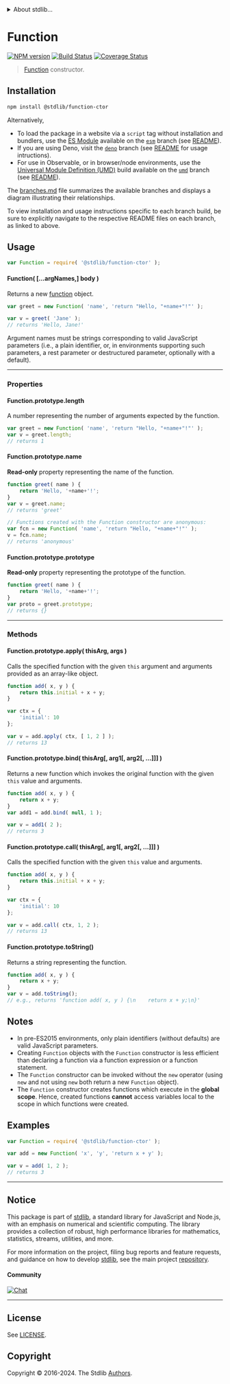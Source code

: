 <!--

@license Apache-2.0

Copyright (c) 2022 The Stdlib Authors.

Licensed under the Apache License, Version 2.0 (the "License");
you may not use this file except in compliance with the License.
You may obtain a copy of the License at

   http://www.apache.org/licenses/LICENSE-2.0

Unless required by applicable law or agreed to in writing, software
distributed under the License is distributed on an "AS IS" BASIS,
WITHOUT WARRANTIES OR CONDITIONS OF ANY KIND, either express or implied.
See the License for the specific language governing permissions and
limitations under the License.

-->


<details>
  <summary>
    About stdlib...
  </summary>
  <p>We believe in a future in which the web is a preferred environment for numerical computation. To help realize this future, we've built stdlib. stdlib is a standard library, with an emphasis on numerical and scientific computation, written in JavaScript (and C) for execution in browsers and in Node.js.</p>
  <p>The library is fully decomposable, being architected in such a way that you can swap out and mix and match APIs and functionality to cater to your exact preferences and use cases.</p>
  <p>When you use stdlib, you can be absolutely certain that you are using the most thorough, rigorous, well-written, studied, documented, tested, measured, and high-quality code out there.</p>
  <p>To join us in bringing numerical computing to the web, get started by checking us out on <a href="https://github.com/stdlib-js/stdlib">GitHub</a>, and please consider <a href="https://opencollective.com/stdlib">financially supporting stdlib</a>. We greatly appreciate your continued support!</p>
</details>

# Function

[![NPM version][npm-image]][npm-url] [![Build Status][test-image]][test-url] [![Coverage Status][coverage-image]][coverage-url] <!-- [![dependencies][dependencies-image]][dependencies-url] -->

> [Function][mdn-function] constructor.

<!-- Section to include introductory text. Make sure to keep an empty line after the intro `section` element and another before the `/section` close. -->

<section class="intro">

</section>

<!-- /.intro -->

<!-- Package usage documentation. -->

<section class="installation">

## Installation

```bash
npm install @stdlib/function-ctor
```

Alternatively,

-   To load the package in a website via a `script` tag without installation and bundlers, use the [ES Module][es-module] available on the [`esm`][esm-url] branch (see [README][esm-readme]).
-   If you are using Deno, visit the [`deno`][deno-url] branch (see [README][deno-readme] for usage intructions).
-   For use in Observable, or in browser/node environments, use the [Universal Module Definition (UMD)][umd] build available on the [`umd`][umd-url] branch (see [README][umd-readme]).

The [branches.md][branches-url] file summarizes the available branches and displays a diagram illustrating their relationships.

To view installation and usage instructions specific to each branch build, be sure to explicitly navigate to the respective README files on each branch, as linked to above.

</section>

<section class="usage">

## Usage

```javascript
var Function = require( '@stdlib/function-ctor' );
```

#### Function( \[...argNames,] body )

Returns a new [function][mdn-function] object.

```javascript
var greet = new Function( 'name', 'return "Hello, "+name+"!"' );

var v = greet( 'Jane' );
// returns 'Hello, Jane!'
```

Argument names must be strings corresponding to valid JavaScript parameters (i.e., a plain identifier, or, in environments supporting such parameters, a rest parameter or destructured parameter, optionally with a default).

* * *

### Properties

<a name="prop-length"></a>

#### Function.prototype.length

A number representing the number of arguments expected by the function.

```javascript
var greet = new Function( 'name', 'return "Hello, "+name+"!"' );
var v = greet.length;
// returns 1
```

<a name="prop-name"></a>

#### Function.prototype.name

**Read-only** property representing the name of the function.

```javascript
function greet( name ) {
    return 'Hello, '+name+'!';
}
var v = greet.name;
// returns 'greet'

// Functions created with the Function constructor are anonymous:
var fcn = new Function( 'name', 'return "Hello, "+name+"!"' );
v = fcn.name;
// returns 'anonymous'
```

<a name="prop-prototype"></a>

#### Function.prototype.prototype

**Read-only** property representing the prototype of the function.

```javascript
function greet( name ) {
    return 'Hello, '+name+'!';
}
var proto = greet.prototype;
// returns {}
```

* * *

### Methods

<a name="method-apply"></a>

#### Function.prototype.apply( thisArg, args )

Calls the specified function with the given `this` argument and arguments provided as an array-like object.

<!-- eslint-disable no-invalid-this -->

```javascript
function add( x, y ) {
    return this.initial + x + y;
}

var ctx = {
    'initial': 10
};

var v = add.apply( ctx, [ 1, 2 ] );
// returns 13
```

<a name="method-bind"></a>

#### Function.prototype.bind( thisArg\[, arg1\[, arg2\[, ...]]] )

Returns a new function which invokes the original function with the given `this` value and arguments.

```javascript
function add( x, y ) {
    return x + y;
}
var add1 = add.bind( null, 1 );

var v = add1( 2 );
// returns 3
```

<a name="method-call"></a>

#### Function.prototype.call( thisArg\[, arg1\[, arg2\[, ...]]] )

Calls the specified function with the given `this` value and arguments.

<!-- eslint-disable no-invalid-this -->

```javascript
function add( x, y ) {
    return this.initial + x + y;
}

var ctx = {
    'initial': 10
};

var v = add.call( ctx, 1, 2 );
// returns 13
```

<a name="method-to-string"></a>

#### Function.prototype.toString()

Returns a string representing the function.

```javascript
function add( x, y ) {
    return x + y;
}
var v = add.toString();
// e.g., returns 'function add( x, y ) {\n    return x + y;\n}'
```

</section>

<!-- /.usage -->

<!-- Package usage notes. Make sure to keep an empty line after the `section` element and another before the `/section` close. -->

<section class="notes">

## Notes

-   In pre-ES2015 environments, only plain identifiers (without defaults) are valid JavaScript parameters.
-   Creating `Function` objects with the `Function` constructor is less efficient than declaring a function via a function expression or a function statement.
-   The `Function` constructor can be invoked without the `new` operator (using `new` and not using `new` both return a new `Function` object).
-   The `Function` constructor creates functions which execute in the **global scope**. Hence, created functions **cannot** access variables local to the scope in which functions were created.  

</section>

<!-- /.notes -->

<!-- Package usage examples. -->

<section class="examples">

## Examples

<!-- eslint no-undef: "error" -->

```javascript
var Function = require( '@stdlib/function-ctor' );

var add = new Function( 'x', 'y', 'return x + y' );

var v = add( 1, 2 );
// returns 3
```

</section>

<!-- /.examples -->

<!-- Section to include cited references. If references are included, add a horizontal rule *before* the section. Make sure to keep an empty line after the `section` element and another before the `/section` close. -->

<section class="references">

</section>

<!-- /.references -->

<!-- Section for related `stdlib` packages. Do not manually edit this section, as it is automatically populated. -->

<section class="related">

</section>

<!-- /.related -->

<!-- Section for all links. Make sure to keep an empty line after the `section` element and another before the `/section` close. -->


<section class="main-repo" >

* * *

## Notice

This package is part of [stdlib][stdlib], a standard library for JavaScript and Node.js, with an emphasis on numerical and scientific computing. The library provides a collection of robust, high performance libraries for mathematics, statistics, streams, utilities, and more.

For more information on the project, filing bug reports and feature requests, and guidance on how to develop [stdlib][stdlib], see the main project [repository][stdlib].

#### Community

[![Chat][chat-image]][chat-url]

---

## License

See [LICENSE][stdlib-license].


## Copyright

Copyright &copy; 2016-2024. The Stdlib [Authors][stdlib-authors].

</section>

<!-- /.stdlib -->

<!-- Section for all links. Make sure to keep an empty line after the `section` element and another before the `/section` close. -->

<section class="links">

[npm-image]: http://img.shields.io/npm/v/@stdlib/function-ctor.svg
[npm-url]: https://npmjs.org/package/@stdlib/function-ctor

[test-image]: https://github.com/stdlib-js/function-ctor/actions/workflows/test.yml/badge.svg?branch=v0.2.2
[test-url]: https://github.com/stdlib-js/function-ctor/actions/workflows/test.yml?query=branch:v0.2.2

[coverage-image]: https://img.shields.io/codecov/c/github/stdlib-js/function-ctor/main.svg
[coverage-url]: https://codecov.io/github/stdlib-js/function-ctor?branch=main

<!--

[dependencies-image]: https://img.shields.io/david/stdlib-js/function-ctor.svg
[dependencies-url]: https://david-dm.org/stdlib-js/function-ctor/main

-->

[chat-image]: https://img.shields.io/gitter/room/stdlib-js/stdlib.svg
[chat-url]: https://app.gitter.im/#/room/#stdlib-js_stdlib:gitter.im

[stdlib]: https://github.com/stdlib-js/stdlib

[stdlib-authors]: https://github.com/stdlib-js/stdlib/graphs/contributors

[umd]: https://github.com/umdjs/umd
[es-module]: https://developer.mozilla.org/en-US/docs/Web/JavaScript/Guide/Modules

[deno-url]: https://github.com/stdlib-js/function-ctor/tree/deno
[deno-readme]: https://github.com/stdlib-js/function-ctor/blob/deno/README.md
[umd-url]: https://github.com/stdlib-js/function-ctor/tree/umd
[umd-readme]: https://github.com/stdlib-js/function-ctor/blob/umd/README.md
[esm-url]: https://github.com/stdlib-js/function-ctor/tree/esm
[esm-readme]: https://github.com/stdlib-js/function-ctor/blob/esm/README.md
[branches-url]: https://github.com/stdlib-js/function-ctor/blob/main/branches.md

[stdlib-license]: https://raw.githubusercontent.com/stdlib-js/function-ctor/main/LICENSE

[mdn-function]: https://developer.mozilla.org/en-US/docs/Web/JavaScript/Reference/Global_Objects/Function

</section>

<!-- /.links -->
